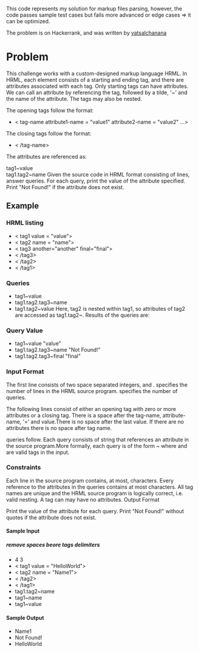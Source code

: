 This code represents my solution for markup files parsing, however, the code passes sample test cases but fails more advanced or edge cases => it can be optimized.

The problem is on Hackerrank, and was written by [vatsalchanana](https://www.hackerrank.com/profile/vatsalchanana)

# Problem

This challenge works with a custom-designed markup language HRML. In HRML, each element consists of a starting and ending tag, and there are attributes associated with each tag. Only starting tags can have attributes. We can call an attribute by referencing the tag, followed by a tilde, '~' and the name of the attribute. The tags may also be nested.

The opening tags follow the format:

- < tag-name attribute1-name = "value1" attribute2-name = "value2" ...>

The closing tags follow the format:

- < /tag-name>

The attributes are referenced as:

tag1~value  
tag1.tag2~name
Given the source code in HRML format consisting of lines, answer queries. For each query, print the value of the attribute specified. Print "Not Found!" if the attribute does not exist.

## Example

### HRML listing

- < tag1 value = "value">
- < tag2 name = "name">
- < tag3 another="another" final="final">
- < /tag3>
- < /tag2>
- < /tag1>

### Queries

- tag1~value
- tag1.tag2.tag3~name
- tag1.tag2~value
Here, tag2 is nested within tag1, so attributes of tag2 are accessed as tag1.tag2~<attribute>. Results of the queries are:

### Query Value

- tag1~value "value"
- tag1.tag2.tag3~name "Not Found!"
- tag1.tag2.tag3~final "final"

### Input Format

The first line consists of two space separated integers, and . specifies the number of lines in the HRML source program. specifies the number of queries.

The following lines consist of either an opening tag with zero or more attributes or a closing tag. There is a space after the tag-name, attribute-name, '=' and value.There is no space after the last value. If there are no attributes there is no space after tag name.

queries follow. Each query consists of string that references an attribute in the source program.More formally, each query is of the form ~ where and are valid tags in the input.

### Constraints

Each line in the source program contains, at most, characters.
Every reference to the attributes in the queries contains at most characters.
All tag names are unique and the HRML source program is logically correct, i.e. valid nesting.
A tag can may have no attributes.
Output Format

Print the value of the attribute for each query. Print "Not Found!" without quotes if the attribute does not exist.

#### Sample Input
##### remove spaces beore tags delimiters

- 4 3
- < tag1 value = "HelloWorld">
- < tag2 name = "Name1">
- < /tag2>
- < /tag1>
- tag1.tag2~name
- tag1~name
- tag1~value

#### Sample Output

- Name1
- Not Found!
- HelloWorld
